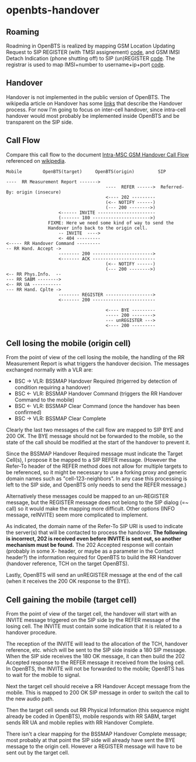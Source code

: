 openbts-handover
================

Roaming
-------

Roadming in OpenBTS is realized by mapping GSM Location Updating Request to SIP REGISTER (with TMSI assignement) [code](https://github.com/ttsou/openbts-p2.8/blob/umtrx/Control/MobilityManagement.cpp#L136), and GSM IMSI Detach Indication (phone shutting off) to SIP (un)REGISTER [code](https://github.com/ttsou/openbts-p2.8/blob/umtrx/Control/MobilityManagement.cpp#L87). The registrar is used to map IMSI+number to username+ip+port [code](https://github.com/ttsou/openbts-p2.8/blob/umtrx/FreeswitchConfig/dialplan/openbts-dialplan.xml).

Handover
--------
Handover is not implemented in the public version of OpenBTS. The wikipedia article on Handover has some [links](https://en.wikipedia.org/wiki/Handover#External_links) that describe the Handover process. For now I'm going to focus on inter-cell handover, since intra-cell handover would most probably be implemented inside OpenBTS and be transparent on the SIP side.

Call Flow
---------

Compare this call flow to the document [Intra-MSC GSM Handover Call Flow](http://www.eventhelix.com/RealtimeMantra/Telecom/GSM_Handover_Call_Flow.pdf) referenced on [wikipedia](https://en.wikipedia.org/wiki/Handover#External_links).

    Mobile        OpenBTS(target)     OpenBTS(origin)         SIP

    ----  RR Measurement Report ------->
                                          ----  REFER ------>  Referred-By: origin (insecure)
                                          <---- 202 ---------
                                          (<-- NOTIFY ------)
                                          (--- 200 -------->)
                        <------ INVITE ----------------------
                        (------- 180 ---------------------->)
                    FIXME: Here we need some kind of way to send the
                    Handover info back to the origin cell.
                        -- INVITE  ---->
                        <- 404 ---------
    <----- RR Handover Command ---------
    -- RR Hand. Accept ->
                        -------- 200 ----------------------->
                        <------- ACK ------------------------
                                          (<-- NOTIFY ------)
                                          (--- 200 -------->)
    <-- RR Phys.Info.  --
    --- RR SABM -------->
    <-- RR UA -----------
    --- RR Hand. Cplte ->
                        -------- REGISTER ------------------>
                        <------- 200 ------------------------

                                          <---- BYE ---------
                                          ----- 200 -------->
                                          --- unREGISTER --->
                                          <---- 200 ---------

Cell losing the mobile (origin cell)
------------------------------------

From the point of view of the cell losing the mobile, the handling of the RR Measurement Report is what triggers the handover decision. The messages exchanged normally with a VLR are:

* BSC -> VLR: BSSMAP Handover Required (trigerred by detection of condition requiring a handover)
* BSC <- VLR: BSSMAP Handover Command (triggers the RR Handover Command to the mobile)
* BSC <- VLR: BSSMAP Clear Command (once the handover has been confirmed)
* BSC -> VLR: BSSMAP Clear Complete

Clearly the last two messages of the call flow are mapped to SIP BYE and 200 OK. The BYE message should not be forwarded to the mobile, so the state of the call should be modified at the start of the handover to prevent it.

Since the BSSMAP Handover Required message must indicate the Target Cell(s), I propose it be mapped to a SIP REFER message. (However the Refer-To header of the REFER method does not allow for multiple targets to be referenced, so it might be necessary to use a forking proxy and generic domain names such as "cell-123-neighbors". In any case this processing is left to the SIP side, and OpenBTS only needs to send the REFER message.)

Alternatively these messages could be mapped to an un-REGISTER message, but the REGISTER message does not belong to the SIP dialog (=~ call) so it would make the mapping more difficult. Other options (INFO message, reINVITE) seem more complicated to implement.

As indicated, the domain name of the Refer-To SIP URI is used to indicate the server(s) that will be contacted to process the handover. **The following is incorrect, 202 is received even before INVITE is sent out, so another mechanism must be found.** The 202 Accepted response will contain (probably in some X- header, or maybe as a parameter in the Contact header?) the information required for OpenBTS to build the RR Handover (handover reference, TCH on the target OpenBTS).

Lastly, OpenBTS will send an unREGISTER message at the end of the call (when it receives the 200 OK response to the BYE).

Cell gaining the mobile (target cell)
-------------------------------------

From the point of view of the target cell, the handover will start with an INVITE message triggered on the SIP side by the REFER message of the losing cell. The INVITE must contain some indication that it is related to a handover procedure.

The reception of the INVITE will lead to the allocation of the TCH, handover reference, etc. which will be sent to the SIP side inside a 180 SIP message.  When the SIP side receives the 180 OK message, it can then build the 202 Accepted response to the REFER message it received from the losing cell. In OpenBTS, the INVITE will not be forwarded to the mobile; OpenBTS has to wait for the mobile to signal.

Next the target cell should receive a RR Handover Accept message from the mobile. This is mapped to 200 OK SIP message in order to switch the call to the new audio path.

Then the target cell sends out RR Physical Information (this sequence might already be coded in OpenBTS), mobile responds with RR SABM, target sends RR UA and mobile replies with RR Handover Complete.

There isn't a clear mapping for the BSSMAP Handover Complete message; most probably at that point the SIP side will already have sent the BYE message to the origin cell. However a REGISTER message will have to be sent out by the target cell.
